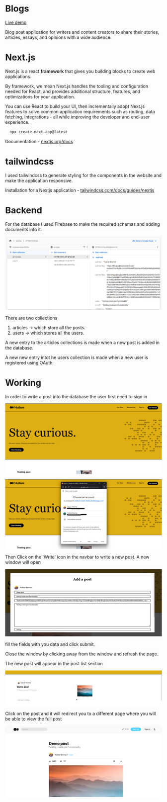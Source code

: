 
# Blogs

[Live demo](https://blogs-gkfexx788-tushar27xs-projects.vercel.app/)

Blog post application for writers and content creators to share their stories, articles, essays, and opinions with a wide audience.

# Next.js

Next.js is a react **framework** that gives you building blocks to create web applications.

By framework, we mean Next.js handles the tooling and configuration needed for React, and provides additional structure, features, and optimizations for your application.

You can use React to build your UI, then incrementally adopt Next.js features to solve common application requirements such as routing, data fetching, integrations - all while improving the developer and end-user experience.



```bash
  npx create-next-app@latest 
```
Documentation - [nextjs.org/docs](https://nextjs.org/docs)

# tailwindcss

I used tailwindcss to generate styling for the components in the website and make the application responsive.

Installation for a Nextjs application - [tailwindcss.com/docs/guides/nextjs](https://tailwindcss.com/docs/guides/nextjs)

# Backend

For the database I used Firebase to make the required schemas and adding documents into it.

![Alt text](medium-clone-6.png)

There are two collections 
1. articles -> which store all the posts.
2. users -> which stores all the users.


A new entry to the articles collections is made when a new post is added in the database.

A new new entry intot he users collection is  made when a new user is registered using OAuth.



# Working

In order to write a post into the database the user first need to sign in

![Alt text](public/medium-clone-1.png)

![Alt text](public/medium-clone-2.png)

Then Click on the 'Write' icon in the navbar to write a new post. A new window will open 

![Alt text](public/medium-clone-3.png)

fill the fields with you data and click submit.

Close the window by clicking away from the window and refresh the page. 

The new post will appear in the post list section

![Alt text](public/medium-clone-4.png)

Click on the post and it will redirect you to a different page where you will be able to view the full post 

![Alt text](public/medium-clone-5.png)

